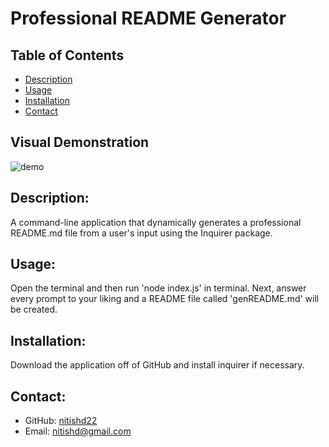 # Professional README Generator

  ## Table of Contents
  - [Description](#desc)
  - [Usage](#usage)
  - [Installation](#install)
  - [Contact](#contact)
  
  ## Visual Demonstration
  ![demo](images/visualdemo.gif)

  ## Description: 
  A command-line application that dynamically generates a professional README.md file from a user's input using the Inquirer package.

  ## Usage: 
  Open the terminal and then run 'node index.js' in terminal. Next, answer every prompt to your liking and a README file called 'genREADME.md' will be created.

  ## Installation: 
  Download the application off of GitHub and install inquirer if necessary.

  ## Contact: 
  - GitHub: [nitishd22](https://github.com/nitishd22)
  - Email: nitishd@gmail.com

